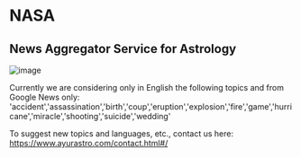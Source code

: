 # NASA
## News Aggregator Service for Astrology

![image](https://github.com/AyurAstro/nasa/assets/6325848/8c527830-4a65-491c-baac-607819e48fb0)

Currently we are considering only in English the following topics and from Google News only:
'accident','assassination','birth','coup','eruption','explosion','fire','game','hurricane','miracle','shooting','suicide','wedding'

To suggest new topics and languages, etc., contact us here: https://www.ayurastro.com/contact.html#/
